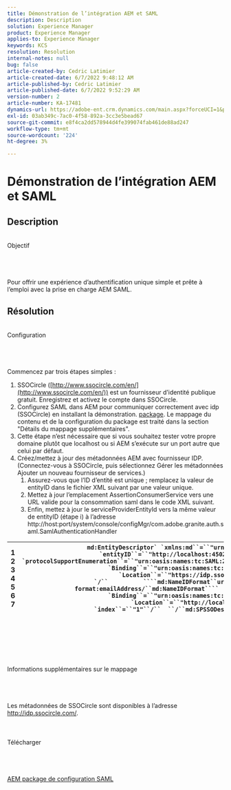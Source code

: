 ```yaml
---
title: Démonstration de l’intégration AEM et SAML
description: Description
solution: Experience Manager
product: Experience Manager
applies-to: Experience Manager
keywords: KCS
resolution: Resolution
internal-notes: null
bug: false
article-created-by: Cedric Latimier
article-created-date: 6/7/2022 9:48:12 AM
article-published-by: Cedric Latimier
article-published-date: 6/7/2022 9:52:29 AM
version-number: 2
article-number: KA-17481
dynamics-url: https://adobe-ent.crm.dynamics.com/main.aspx?forceUCI=1&pagetype=entityrecord&etn=knowledgearticle&id=3c8a2cf0-46e6-ec11-bb3c-000d3a3b17fa
exl-id: 03ab349c-7ac0-4f58-892a-3cc3e5bead67
source-git-commit: e8f4ca2dd578944d4fe399074fab461de88ad247
workflow-type: tm+mt
source-wordcount: '224'
ht-degree: 3%

---
```


# Démonstration de l’intégration AEM et SAML

## Description

<br>    Objectif<br><br><br><br>\
Pour offrir une expérience d’authentification unique simple et prête à l’emploi avec la prise en charge AEM SAML.


## Résolution

<br>Configuration<br><br><br><br>\
Commencez par trois étapes simples :

1. SSOCircle ([http://www.ssocircle.com/en/](http://www.ssocircle.com/en/)) est un fournisseur d’identité publique gratuit. Enregistrez et activez le compte dans SSOCircle.
2. Configurez SAML dans AEM pour communiquer correctement avec idp (SSOCircle) en installant la démonstration. [package](https://files.acrobat.com/a/preview/d0017bf5-c35a-483e-80a0-d6bfb0526299). Le mappage du contenu et de la configuration du package est traité dans la section &quot;Détails du mappage supplémentaires&quot;.
3. Cette étape n’est nécessaire que si vous souhaitez tester votre propre domaine plutôt que localhost ou si AEM s’exécute sur un port autre que celui par défaut.
4. Créez/mettez à jour des métadonnées AEM avec fournisseur IDP.  (Connectez-vous à SSOCircle, puis sélectionnez Gérer les métadonnées Ajouter un nouveau fournisseur de services.) 
   1. Assurez-vous que l’ID d’entité est unique ; remplacez la valeur de entityID dans le fichier XML suivant par une valeur unique.
   2. Mettez à jour l’emplacement AssertionConsumerService vers une URL valide pour la consommation saml dans le code XML suivant.
   3. Enfin, mettez à jour le serviceProviderEntityId vers la même valeur de entityID (étape i) à l’adresse http://host:port/system/console/configMgr/com.adobe.granite.auth.saml.SamlAuthenticationHandler



| 1<br>  2<br>  3<br>  4<br>  5<br>  6<br>  7 | ```md:EntityDescriptor` `xmlns:md``=``"urn:oasis:names:tc:SAML:2.0:metadata"` `entityID``=``"http://localhost:4502/"````  ````md:SPSSODescriptor` `protocolSupportEnumeration``=``"urn:oasis:names:tc:SAML:2.0:protocol"````          ````md:SingleLogoutService` `Binding``=``"urn:oasis:names:tc:SAML:2.0:bindings:HTTP-POST"` `Location``=``"https://idp.ssocircle.com/sso/UI/Logout"` `/``          ````md:NameIDFormat``urn:oasis:names:tc:SAML:1.1:nameid-format:emailAddress/``md:NameIDFormat````        ````md:AssertionConsumerService` `Binding``=``"urn:oasis:names:tc:SAML:2.0:bindings:HTTP-POST"` `Location``=``"http://localhost:4502/saml_login"` `index``=``"1"``/``  ``/``md:SPSSODescriptor````/``md:EntityDescriptor``` |
| --- | --- |

<br><br><br><br><br><br>    Informations supplémentaires sur le mappage<br><br><br><br>\
Les métadonnées de SSOCircle sont disponibles à l’adresse http://idp.ssocircle.com/.
<br><br><br><br>    Télécharger<br><br><br><br>\
[AEM package de configuration SAML](https://files.acrobat.com/a/preview/d0017bf5-c35a-483e-80a0-d6bfb0526299)
